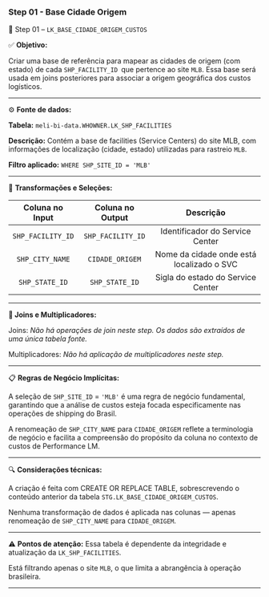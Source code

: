 ### Step 01 - Base Cidade Origem

🔹 Step 01 – `LK_BASE_CIDADE_ORIGEM_CUSTOS`

✅ **Objetivo:**

Criar uma base de referência para mapear as cidades de origem (com estado) de cada `SHP_FACILITY_ID `que pertence ao site `MLB`. Essa base será usada em joins posteriores para associar a origem geográfica dos custos logísticos.

---------------------------------------------------------------------------------------------------

⚙️ **Fonte de dados:**

**Tabela:** `meli-bi-data.WHOWNER.LK_SHP_FACILITIES`

**Descrição:** Contém a base de facilities (Service Centers) do site MLB, com informações de localização (cidade, estado) utilizadas para rastreio `MLB`.

**Filtro aplicado:**
`WHERE SHP_SITE_ID = 'MLB'`

---------------------------------------------------------------------------------------------------

📐 **Transformações e Seleções:**

| **Coluna no Input**|**Coluna no Output**|**Descrição**                                       |
| :-------------------------: | :--------------------------: | :---------------------:         |
| `SHP_FACILITY_ID`           | `SHP_FACILITY_ID`            | Identificador do Service Center |
| `SHP_CITY_NAME`             | `CIDADE_ORIGEM`              | Nome da cidade onde está localizado o SVC |
| `SHP_STATE_ID`              | `SHP_STATE_ID`               | Sigla do estado do Service Center |

---------------------------------------------------------------------------------------------------
**🔁 Joins e Multiplicadores:**

Joins: *Não há operações de join neste step. Os dados são extraídos de uma única tabela fonte.*

Multiplicadores: *Não há aplicação de multiplicadores neste step.*

---------------------------------------------------------------------------------------------------

📋 **Regras de Negócio Implícitas:**

A seleção de `SHP_SITE_ID` = `'MLB'` é uma regra de negócio fundamental, garantindo que a análise de custos esteja focada especificamente nas operações de shipping do Brasil.

A renomeação de `SHP_CITY_NAME` para `CIDADE_ORIGEM` reflete a terminologia de negócio e facilita a compreensão do propósito da coluna no contexto de custos de Performance LM.

---------------------------------------------------------------------------------------------------

🔍 **Considerações técnicas:**

A criação é feita com CREATE OR REPLACE TABLE, sobrescrevendo o conteúdo anterior da tabela `STG.LK_BASE_CIDADE_ORIGEM_CUSTOS`.

Nenhuma transformação de dados é aplicada nas colunas — apenas renomeação de `SHP_CITY_NAME` para `CIDADE_ORIGEM`.

---------------------------------------------------------------------------------------------------

⚠️ **Pontos de atenção:**
Essa tabela é dependente da integridade e atualização da `LK_SHP_FACILITIES`.

Está filtrando apenas o site `MLB`, o que limita a abrangência à operação brasileira.


---------------------------------------------------------------------------------------------------